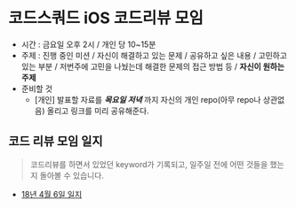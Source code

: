 # 코드스쿼드 iOS 코드리뷰 모임

- 시간 : 금요일 오후 2시 /  개인 당 10~15분
- 주제 : 진행 중인 미션 / 자신이 해결하고 있는 문제 / 공유하고 싶은 내용 / 고민하고 있는 부분 / 저번주에 고민을 나눴는데 해결한 문제의 접근 방법 등 / __자신이 원하는 주제__
- 준비할 것
	- [개인] 발표할 자료를 ___목요일 저녁___ 까지 자신의 개인 repo(아무 repo나 상관없음) 올리고 링크를 미리 공유해준다.


## 코드 리뷰 모임 일지

> 코드리뷰를 하면서 있었던 keyword가 기록되고, 일주일 전에 어떤 것들을 했는지 돌아볼 수 있습니다.

* [18년 4월 6일 일지](ReviewDiary/180406_diary.md)